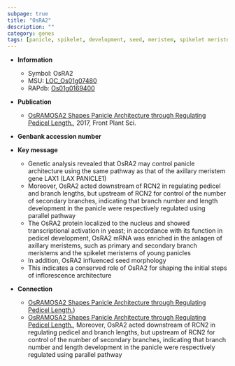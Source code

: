```yaml
---
subpage: true
title: "OsRA2"
description: ""
category: genes
tags: [panicle, spikelet, development, seed, meristem, spikelet meristem, inflorescence, architecture, inflorescence architecture, nucleus, panicle architecture, axillary meristem]
---
```


* **Information**  
    + Symbol: OsRA2  
    + MSU: [LOC_Os01g07480](http://rice.plantbiology.msu.edu/cgi-bin/ORF_infopage.cgi?orf=LOC_Os01g07480)  
    + RAPdb: [Os01g0169400](http://rapdb.dna.affrc.go.jp/viewer/gbrowse_details/irgsp1?name=Os01g0169400)  

* **Publication**  
    + [OsRAMOSA2 Shapes Panicle Architecture through Regulating Pedicel Length.](http://www.ncbi.nlm.nih.gov/pubmed?term=OsRAMOSA2+Shapes+Panicle+Architecture+through+Regulating+Pedicel+Length.%5BTitle%5D), 2017, Front Plant Sci.

* **Genbank accession number**  

* **Key message**  
    + Genetic analysis revealed that OsRA2 may control panicle architecture using the same pathway as that of the axillary meristem gene LAX1 (LAX PANICLE1)
    + Moreover, OsRA2 acted downstream of RCN2 in regulating pedicel and branch lengths, but upstream of RCN2 for control of the number of secondary branches, indicating that branch number and length development in the panicle were respectively regulated using parallel pathway
    + The OsRA2 protein localized to the nucleus and showed transcriptional activation in yeast; in accordance with its function in pedicel development, OsRA2 mRNA was enriched in the anlagen of axillary meristems, such as primary and secondary branch meristems and the spikelet meristems of young panicles
    + In addition, OsRA2 influenced seed morphology
    + This indicates a conserved role of OsRA2 for shaping the initial steps of inflorescence architecture

* **Connection**  
    + [OsRAMOSA2 Shapes Panicle Architecture through Regulating Pedicel Length.](LAX+PANICLE1))
    + [OsRAMOSA2 Shapes Panicle Architecture through Regulating Pedicel Length.](http://www.ncbi.nlm.nih.gov/pubmed?term=OsRAMOSA2+Shapes+Panicle+Architecture+through+Regulating+Pedicel+Length.%5BTitle%5D),  Moreover, OsRA2 acted downstream of RCN2 in regulating pedicel and branch lengths, but upstream of RCN2 for control of the number of secondary branches, indicating that branch number and length development in the panicle were respectively regulated using parallel pathway



